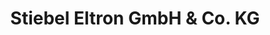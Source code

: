 ---
title: "Stiebel Eltron GmbH & Co. KG"
url: /holzminden/stiebel-eltron-gmbh-und-co-kg/
shop: Elektronik
---